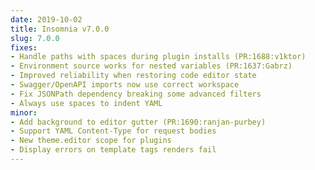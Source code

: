 ```yaml
---
date: 2019-10-02
title: Insomnia v7.0.0
slug: 7.0.0
fixes:
- Handle paths with spaces during plugin installs (PR:1688:v1ktor)
- Environment source works for nested variables (PR:1637:Gabrz)
- Improved reliability when restoring code editor state
- Swagger/OpenAPI imports now use correct workspace
- Fix JSONPath dependency breaking some advanced filters
- Always use spaces to indent YAML
minor:
- Add background to editor gutter (PR:1690:ranjan-purbey)
- Support YAML Content-Type for request bodies
- New theme.editor scope for plugins
- Display errors on template tags renders fail
---
```

